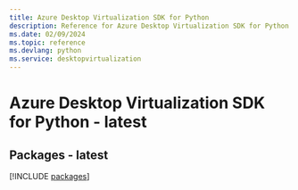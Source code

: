 ```yaml
---
title: Azure Desktop Virtualization SDK for Python
description: Reference for Azure Desktop Virtualization SDK for Python
ms.date: 02/09/2024
ms.topic: reference
ms.devlang: python
ms.service: desktopvirtualization
---
```

# Azure Desktop Virtualization SDK for Python - latest
## Packages - latest
[!INCLUDE [packages](desktop-virtualization-index.md)]